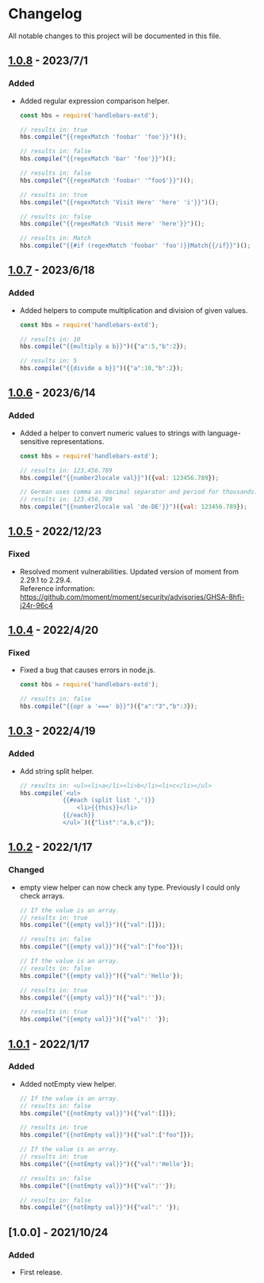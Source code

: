 # Changelog
All notable changes to this project will be documented in this file.

## [1.0.8] - 2023/7/1
### Added
- Added regular expression comparison helper.
    ```js
    const hbs = require('handlebars-extd');

    // results in: true
    hbs.compile("{{regexMatch 'foobar' 'foo'}}")();
    
    // results in: false
    hbs.compile("{{regexMatch 'bar' 'foo'}}")();
    
    // results in: false
    hbs.compile("{{regexMatch 'foobar' '^foo$'}}")();

    // results in: true
    hbs.compile("{{regexMatch 'Visit Here' 'here' 'i'}}")();
    
    // results in: false
    hbs.compile("{{regexMatch 'Visit Here' 'here'}}")();

    // results in: Match
    hbs.compile("{{#if (regexMatch 'foobar' 'foo')}}Match{{/if}}")();
    ```

## [1.0.7] - 2023/6/18
### Added
- Added helpers to compute multiplication and division of given values.
    ```js
    const hbs = require('handlebars-extd');

    // results in: 10
    hbs.compile("{{multiply a b}}")({"a":5,"b":2});

    // results in: 5
    hbs.compile("{{divide a b}}")({"a":10,"b":2});
    ```

## [1.0.6] - 2023/6/14
### Added
- Added a helper to convert numeric values to strings with language-sensitive representations.
    ```js
    const hbs = require('handlebars-extd');

    // results in: 123,456.789
    hbs.compile("{{number2locale val}}")({val: 123456.789});

    // German uses comma as decimal separator and period for thousands.
    // results in: 123.456,789
    hbs.compile("{{number2locale val 'de-DE'}}")({val: 123456.789});
    ```

## [1.0.5] - 2022/12/23
### Fixed
- Resolved moment vulnerabilities. Updated version of moment from 2.29.1 to 2.29.4.  
    Reference information: https://github.com/moment/moment/security/advisories/GHSA-8hfj-j24r-96c4    

## [1.0.4] - 2022/4/20
### Fixed
- Fixed a bug that causes errors in node.js.
    ```js
    const hbs = require('handlebars-extd');

    // results in: false
    hbs.compile("{{opr a '===' b}}")({"a":"3","b":3});
    ```

## [1.0.3] - 2022/4/19
### Added
- Add string split helper.
    ```js
    // results in: <ul><li>a</li><li>b</li><li>c</li></ul>
    hbs.compile(`<ul>
                {{#each (split list ',')}}
                    <li>{{this}}</li>
                {{/each}}
                </ul>`)({"list":"a,b,c"});
    ```

## [1.0.2] - 2022/1/17
### Changed
- empty view helper can now check any type. Previously I could only check arrays.
    ```js
    // If the value is an array.
    // results in: true
    hbs.compile("{{empty val}}")({"val":[]});

    // results in: false
    hbs.compile("{{empty val}}")({"val":["foo"]});

    // If the value is an array.
    // results in: false
    hbs.compile("{{empty val}}")({"val":'Hello'});

    // results in: true
    hbs.compile("{{empty val}}")({"val":''});

    // results in: true
    hbs.compile("{{empty val}}")({"val":' '});
    ```

## [1.0.1] - 2022/1/17
### Added
- Added notEmpty view helper.
    ```js
    // If the value is an array.
    // results in: false
    hbs.compile("{{notEmpty val}}")({"val":[]});

    // results in: true
    hbs.compile("{{notEmpty val}}")({"val":["foo"]});

    // If the value is an array.
    // results in: true
    hbs.compile("{{notEmpty val}}")({"val":'Hello'});

    // results in: false
    hbs.compile("{{notEmpty val}}")({"val":''});

    // results in: false
    hbs.compile("{{notEmpty val}}")({"val":' '});
    ```

## [1.0.0] - 2021/10/24
### Added
- First release.

[1.0.1]: https://github.com/takuya-motoshima/handlebars-extd/compare/v1.0.0...v1.0.1
[1.0.2]: https://github.com/takuya-motoshima/handlebars-extd/compare/v1.0.1...v1.0.2
[1.0.3]: https://github.com/takuya-motoshima/handlebars-extd/compare/v1.0.2...v1.0.3
[1.0.4]: https://github.com/takuya-motoshima/handlebars-extd/compare/v1.0.3...v1.0.4
[1.0.5]: https://github.com/takuya-motoshima/handlebars-extd/compare/v1.0.4...v1.0.5
[1.0.6]: https://github.com/takuya-motoshima/handlebars-extd/compare/v1.0.5...v1.0.6
[1.0.7]: https://github.com/takuya-motoshima/handlebars-extd/compare/v1.0.6...v1.0.7
[1.0.8]: https://github.com/takuya-motoshima/handlebars-extd/compare/v1.0.7...v1.0.8